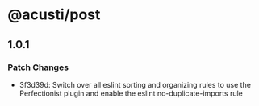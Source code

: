 # @acusti/post

## 1.0.1

### Patch Changes

-   3f3d39d: Switch over all eslint sorting and organizing rules to use the
    Perfectionist plugin and enable the eslint no-duplicate-imports rule
